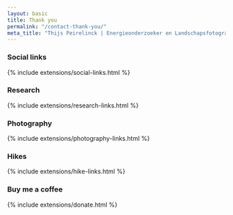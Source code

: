 ```yaml
---
layout: basic
title: Thank you
permalink: "/contact-thank-you/"
meta_title: "Thijs Peirelinck | Energieonderzoeker en Landschapsfotograaf"
---
```

### Social links
{% include extensions/social-links.html %}

### Research
{% include extensions/research-links.html %}

### Photography
{% include extensions/photography-links.html %}

### Hikes
{% include extensions/hike-links.html %}

### Buy me a coffee
{% include extensions/donate.html %}


